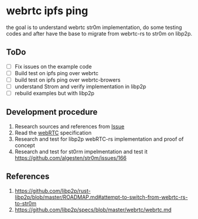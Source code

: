 # webrtc ipfs ping
the goal is to understand webrtc str0m implementation, do some testing codes and
after have the base to migrate from webrtc-rs to str0m on libp2p.

## ToDo
- [ ] Fix issues on the example code
- [ ] Build test on ipfs ping over webrtc
- [ ] build test on ipfs ping over webrtc-browers
- [ ] understand Strom and verify implementation in libp2p
- [ ] rebuild examples but with libp2p

## Development procedure
1. Research sources and references from [Issue](https://github.com/libp2p/rust-libp2p/issues/3659)
2. Read the [webRTC](https://github.com/libp2p/specs/blob/master/webrtc/webrtc.md) specification 
3. Research and test for libp2p webRTC-rs implementation and proof of concept
4. Research and test for st0rm impelmentation and test it https://github.com/algesten/str0m/issues/166

## References
1. https://github.com/libp2p/rust-libp2p/blob/master/ROADMAP.md#attempt-to-switch-from-webrtc-rs-to-str0m
2. https://github.com/libp2p/specs/blob/master/webrtc/webrtc.md

